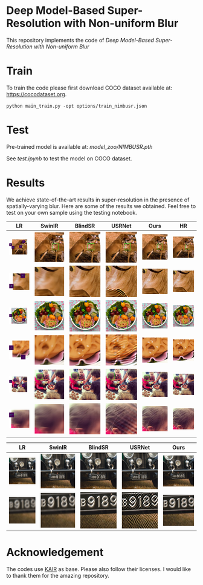 # Deep Model-Based Super-Resolution with Non-uniform Blur

This repository implements the code of *Deep Model-Based Super-Resolution with Non-uniform Blur*

# Train

To train the code please first download COCO dataset available at: https://cocodataset.org.

```
python main_train.py -opt options/train_nimbusr.json
```

# Test

Pre-trained model is available at: *model_zoo/NIMBUSR.pth*

See *test.ipynb* to test the model on COCO dataset.

# Results

We achieve state-of-the-art results in super-resolution in the presence of spatially-varying blur.
Here are some of the results we obtained. Feel free to test on your own sample using the testing notebook.

LR | SwinIR           |  BlindSR | USRNet | Ours | HR 
:-:|:------------------:|:-------:|:---:|:------:|:----:
<img src="images/Visual_res/kmap_1.png" alt="" width="200"/>  |  <img src="images/Visual_res/SwinIR_1.png" alt="" width="200"/> | <img src="images/Visual_res/BlindSR_1.png" alt="" width="200"/>  | <img src="images/Visual_res/USRNet_1.png" alt="" width="200"/>  | <img src="images/Visual_res/Ours_1.png" alt="" width="200"/>  | <img src="images/Visual_res/HR_1.png" alt="" width="200"/>
<img src="images/Visual_res/kmap_1_small.png" alt="" width="200"/>  |  <img src="images/Visual_res/SwinIR_1_small.png" alt="" width="200"/> | <img src="images/Visual_res/BlindSR_1_small.png" alt="" width="200"/>  | <img src="images/Visual_res/USRNet_1_small.png" alt="" width="200"/>  | <img src="images/Visual_res/Ours_1_small.png" alt="" width="200"/>  | <img src="images/Visual_res/HR_1_small.png" alt="" width="200"/>
<img src="images/Visual_res/kmap_2.png" alt="" width="200"/>  |  <img src="images/Visual_res/SwinIR_2.png" alt="" width="200"/> | <img src="images/Visual_res/BlindSR_2.png" alt="" width="200"/>  | <img src="images/Visual_res/USRNet_2.png" alt="" width="200"/>  | <img src="images/Visual_res/Ours_2.png" alt="" width="200"/>  | <img src="images/Visual_res/HR_2.png" alt="" width="200"/>
<img src="images/Visual_res/kmap_2_small.png" alt="" width="200"/>  |  <img src="images/Visual_res/SwinIR_2_small.png" alt="" width="200"/> | <img src="images/Visual_res/BlindSR_2_small.png" alt="" width="200"/>  | <img src="images/Visual_res/USRNet_2_small.png" alt="" width="200"/>  | <img src="images/Visual_res/Ours_2_small.png" alt="" width="200"/>  | <img src="images/Visual_res/HR_2_small.png" alt="" width="200"/>
<img src="images/Visual_res/kmap_3.png" alt="" width="200"/>  |  <img src="images/Visual_res/SwinIR_3.png" alt="" width="200"/> | <img src="images/Visual_res/BlindSR_3.png" alt="" width="200"/>  | <img src="images/Visual_res/USRNet_3.png" alt="" width="200"/>  | <img src="images/Visual_res/Ours_3.png" alt="" width="200"/>  | <img src="images/Visual_res/HR_3.png" alt="" width="200"/>
<img src="images/Visual_res/kmap_3_small.png" alt="" width="200"/>  |  <img src="images/Visual_res/SwinIR_3_small.png" alt="" width="200"/> | <img src="images/Visual_res/BlindSR_3_small.png" alt="" width="200"/>  | <img src="images/Visual_res/USRNet_3_small.png" alt="" width="200"/>  | <img src="images/Visual_res/Ours_3_small.png" alt="" width="200"/>  | <img src="images/Visual_res/HR_3_small.png" alt="" width="200"/>

LR | SwinIR           |  BlindSR | USRNet | Ours  
:-:|:------------------:|:-------:|:---:|:------:
<img src="images/Generalization/1_LR.png" alt="" width="200"/>  |  <img src="images/Generalization/1_SwinIR.png" alt="" width="200"/> | <img src="images/Generalization/1_BlindSR.png" alt="" width="200"/>  | <img src="images/Generalization/1_USRNet.png" alt="" width="200"/>  | <img src="images/Generalization/1_nimbusr.png" alt="" width="200"/>  
<img src="images/Generalization/1_small_LR.png" alt="" width="200"/>  |  <img src="images/Generalization/1_small_SwinIR.png" alt="" width="200"/> | <img src="images/Generalization/1_small_BlindSR.png" alt="" width="200"/>  | <img src="images/Generalization/1_small_USRNet.png" alt="" width="200"/>  | <img src="images/Generalization/1_small_nimbusr.png" alt="" width="200"/>  


# Acknowledgement
The codes use [KAIR](https://github.com/cszn/KAIR) as base. Please also follow their licenses. I would like to thank them for the amazing repository.